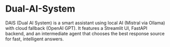 # Dual-AI-System
DAIS (Dual AI System) is a smart assistant using local AI (Mistral via Ollama) with cloud fallback (OpenAI GPT). It features a Streamlit UI, FastAPI backend, and an intermediate agent that chooses the best response source for fast, intelligent answers.
